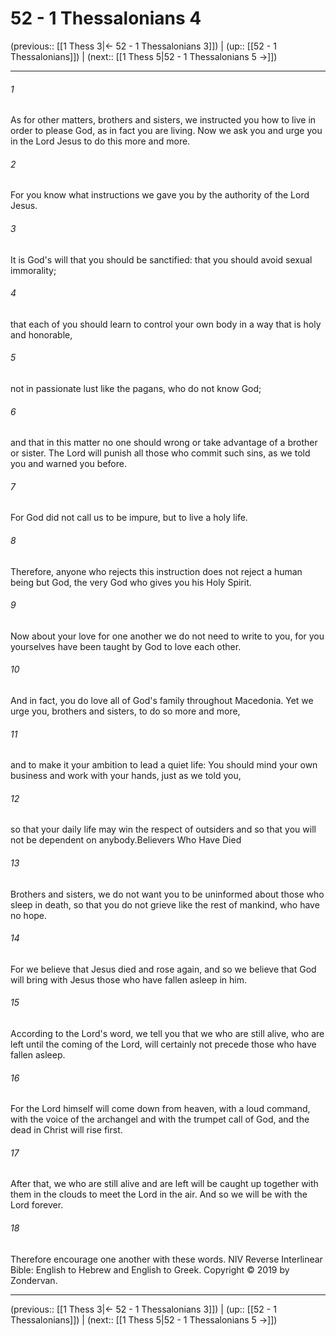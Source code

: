 # 52 - 1 Thessalonians 4

(previous:: [[1 Thess 3|← 52 - 1 Thessalonians 3]]) | (up:: [[52 - 1 Thessalonians]]) | (next:: [[1 Thess 5|52 - 1 Thessalonians 5 →]])

***


###### 1 
As for other matters, brothers and sisters, we instructed you how to live in order to please God, as in fact you are living. Now we ask you and urge you in the Lord Jesus to do this more and more. 

###### 2 
For you know what instructions we gave you by the authority of the Lord Jesus. 

###### 3 
It is God's will that you should be sanctified: that you should avoid sexual immorality; 

###### 4 
that each of you should learn to control your own body in a way that is holy and honorable, 

###### 5 
not in passionate lust like the pagans, who do not know God; 

###### 6 
and that in this matter no one should wrong or take advantage of a brother or sister. The Lord will punish all those who commit such sins, as we told you and warned you before. 

###### 7 
For God did not call us to be impure, but to live a holy life. 

###### 8 
Therefore, anyone who rejects this instruction does not reject a human being but God, the very God who gives you his Holy Spirit. 

###### 9 
Now about your love for one another we do not need to write to you, for you yourselves have been taught by God to love each other. 

###### 10 
And in fact, you do love all of God's family throughout Macedonia. Yet we urge you, brothers and sisters, to do so more and more, 

###### 11 
and to make it your ambition to lead a quiet life: You should mind your own business and work with your hands, just as we told you, 

###### 12 
so that your daily life may win the respect of outsiders and so that you will not be dependent on anybody.Believers Who Have Died 

###### 13 
Brothers and sisters, we do not want you to be uninformed about those who sleep in death, so that you do not grieve like the rest of mankind, who have no hope. 

###### 14 
For we believe that Jesus died and rose again, and so we believe that God will bring with Jesus those who have fallen asleep in him. 

###### 15 
According to the Lord's word, we tell you that we who are still alive, who are left until the coming of the Lord, will certainly not precede those who have fallen asleep. 

###### 16 
For the Lord himself will come down from heaven, with a loud command, with the voice of the archangel and with the trumpet call of God, and the dead in Christ will rise first. 

###### 17 
After that, we who are still alive and are left will be caught up together with them in the clouds to meet the Lord in the air. And so we will be with the Lord forever. 

###### 18 
Therefore encourage one another with these words. NIV Reverse Interlinear Bible: English to Hebrew and English to Greek. Copyright © 2019 by Zondervan.

***

(previous:: [[1 Thess 3|← 52 - 1 Thessalonians 3]]) | (up:: [[52 - 1 Thessalonians]]) | (next:: [[1 Thess 5|52 - 1 Thessalonians 5 →]])
